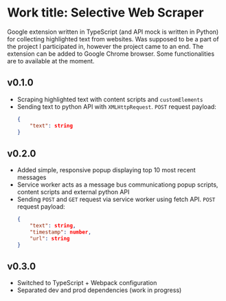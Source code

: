 # Work title: Selective Web Scraper

Google extension written in TypeScript (and API mock is written in Python) for collecting highlighted text from websites. Was supposed to be a part of the project I participated in, however the project came to an end. The extension can be added to Google Chrome browser. Some functionalities are to available at the moment.

## v0.1.0
- Scraping highlighted text with content scripts and `customElements`
- Sending text to python API with `XMLHttpRequest`. `POST` request payload:
    ```json
    {
        "text": string
    }
    ```
## v0.2.0
- Added simple, responsive popup displaying top 10 most recent messages
- Service worker acts as a message bus communicationg popup scripts, content scripts and external python API
- Sending `POST` and `GET` request via service worker using fetch API. `POST` request payload:
    ```json
    {
        "text": string,
        "timestamp": number,
        "url": string
    }
    ```
## v0.3.0
- Switched to TypeScript + Webpack configuration
- Separated dev and prod dependencies (work in progress)
